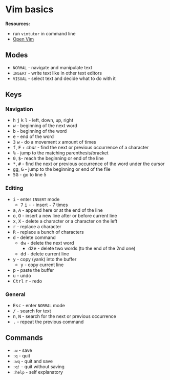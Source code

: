 # Vim basics

**Resources:**

- run `vimtutor` in command line
- [Open Vim](https://www.openvim.com/tutorial.html)

## Modes

- `NORMAL` - navigate and manipulate text
- `INSERT` - write text like in other text editors
- `VISUAL` - select text and decide what to do with it

## Keys

### Navigation

- <kbd>h</kbd> <kbd>j</kbd> <kbd>k</kbd> <kbd>l</kbd> - left, down, up, right
- <kbd>w</kbd> - beginning of the next word
- <kbd>b</kbd> - beginning of the word
- <kbd>e</kbd> - end of the word
- <kbd>3</kbd> <kbd>w</kbd> - do a movement _x_ amount of times
- <kbd>f</kbd>, <kbd>F</kbd> + _char_ - find the next or previous occurrence of a character
- <kbd>%</kbd> - jump to the matching parenthesis/bracket
- <kbd>0</kbd>, <kbd>$</kbd>- reach the beginning or end of the line
- <kbd>*</kbd>, <kbd>#</kbd> - find the next or previous occurrence of the word under the cursor
- <kbd>g</kbd><kbd>g</kbd>, <kbd>G</kbd> - jump to the beginning or end of the file
- <kbd>5</kbd><kbd>G</kbd> - go to line 5

### Editing

- <kbd>i</kbd> - enter `INSERT` mode
    - <kbd>7</kbd> <kbd>i</kbd> <kbd>-</kbd> - insert `-` 7 times
- <kbd>a</kbd>, <kbd>A</kbd> - append here or at the end of the line
- <kbd>o</kbd>, <kbd>O</kbd> - insert a new line after or before current line
- <kbd>x</kbd>, <kbd>X</kbd> - delete a character or a character on the left
- <kbd>r</kbd> - replace a character
- <kbd>R</kbd> - replace a bunch of characters
- <kbd>d</kbd> - delete command
    - <kbd>d</kbd><kbd>w</kbd> - delete the next word
        - <kbd>d</kbd><kbd>2</kbd><kbd>e</kbd> - delete two words (to the end of the 2nd one)
    - <kbd>d</kbd><kbd>d</kbd> - delete current line
- <kbd>y</kbd> - copy (yank) into the buffer
    - <kbd>y</kbd> - copy current line
- <kbd>p</kbd> - paste the buffer
- <kbd>u</kbd> - undo
- <kbd>Ctrl</kbd> <kbd>r</kbd> - redo

### General

- <kbd>Esc</kbd> - enter `NORMAL` mode
- <kbd>/</kbd> - search for text
- <kbd>n</kbd>, <kbd>N</kbd> - search for the next or previous occurrence
- <kbd>.</kbd> - repeat the previous command

## Commands

- `:w` - save
- `:q` - quit
- `:wq` - quit and save
- `:q!` - quit without saving
- `:help` - self explanatory
